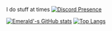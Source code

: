 I do stuff at times
[![Discord Presence](https://lanyard.cnrad.dev/api/258934231345004544)](https://discord.com/users/258934231345004544)

[![Emerald'-s GitHub stats](https://github-readme-stats-sigma-five.vercel.app/api?username=emeraldtip&countr_private=true&show_icons=true&theme=dark)](https://github.com/anuraghazra/github-readme-stats)
[![Top Langs](https://github-readme-stats-sigma-five.vercel.app/api/top-langs/?username=emeraldtip&layout=compact&theme=dark)](https://github.com/anuraghazra/github-readme-stats)


